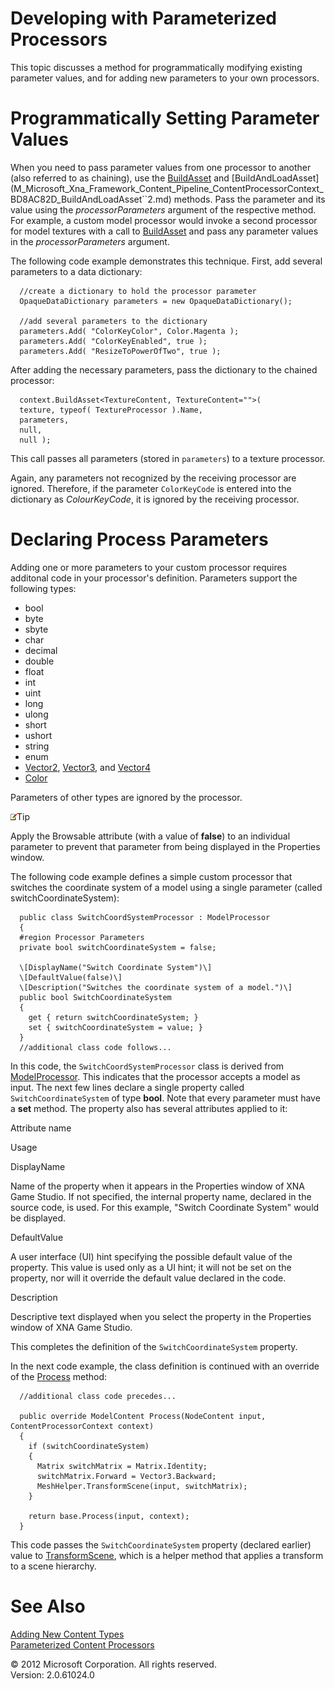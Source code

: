 ﻿

# Developing with Parameterized Processors

This topic discusses a method for programmatically modifying existing parameter values, and for adding new parameters to your own processors.

# Programmatically Setting Parameter Values

When you need to pass parameter values from one processor to another (also referred to as chaining), use the [BuildAsset](M_Microsoft_Xna_Framework_Content_Pipeline_ContentProcessorContext_0B7E922C_BuildAsset``2.md) and [BuildAndLoadAsset](M_Microsoft_Xna_Framework_Content_Pipeline_ContentProcessorContext_BD8AC82D_BuildAndLoadAsset``2.md) methods. Pass the parameter and its value using the _processorParameters_ argument of the respective method. For example, a custom model processor would invoke a second processor for model textures with a call to [BuildAsset](M_Microsoft_Xna_Framework_Content_Pipeline_ContentProcessorContext_0B7E922C_BuildAsset``2.md) and pass any parameter values in the _processorParameters_ argument.

The following code example demonstrates this technique. First, add several parameters to a data dictionary:

      //create a dictionary to hold the processor parameter
      OpaqueDataDictionary parameters = new OpaqueDataDictionary();

      //add several parameters to the dictionary
      parameters.Add( "ColorKeyColor", Color.Magenta );
      parameters.Add( "ColorKeyEnabled", true );
      parameters.Add( "ResizeToPowerOfTwo", true );
    

After adding the necessary parameters, pass the dictionary to the chained processor:

      context.BuildAsset<TextureContent, TextureContent="">(
      texture, typeof( TextureProcessor ).Name,
      parameters,
      null,
      null );
    

This call passes all parameters (stored in `parameters`) to a texture processor.

Again, any parameters not recognized by the receiving processor are ignored. Therefore, if the parameter `ColorKeyCode` is entered into the dictionary as _ColourKeyCode_, it is ignored by the receiving processor.

# Declaring Process Parameters

Adding one or more parameters to your custom processor requires additonal code in your processor's definition. Parameters support the following types:

*   bool
*   byte
*   sbyte
*   char
*   decimal
*   double
*   float
*   int
*   uint
*   long
*   ulong
*   short
*   ushort
*   string
*   enum
*   [Vector2](T_Microsoft_Xna_Framework_Vector2.md), [Vector3](T_Microsoft_Xna_Framework_Vector3.md), and [Vector4](T_Microsoft_Xna_Framework_Vector4.md)
*   [Color](T_MXF_Color.md)

Parameters of other types are ignored by the processor.

![](note.gif)Tip

Apply the Browsable attribute (with a value of **false**) to an individual parameter to prevent that parameter from being displayed in the Properties window.

The following code example defines a simple custom processor that switches the coordinate system of a model using a single parameter (called switchCoordinateSystem):

      public class SwitchCoordSystemProcessor : ModelProcessor
      {
      #region Processor Parameters
      private bool switchCoordinateSystem = false;

      \[DisplayName("Switch Coordinate System")\]
      \[DefaultValue(false)\]
      \[Description("Switches the coordinate system of a model.")\]
      public bool SwitchCoordinateSystem
      {
        get { return switchCoordinateSystem; }
        set { switchCoordinateSystem = value; }
      }
      //additional class code follows...
    

In this code, the `SwitchCoordSystemProcessor` class is derived from [ModelProcessor](T_Microsoft_Xna_Framework_Content_Pipeline_Processors_ModelProcessor.md). This indicates that the processor accepts a model as input. The next few lines declare a single property called `SwitchCoordinateSystem` of type **bool**. Note that every parameter must have a **set** method. The property also has several attributes applied to it:

Attribute name

Usage

DisplayName

Name of the property when it appears in the Properties window of XNA Game Studio. If not specified, the internal property name, declared in the source code, is used. For this example, "Switch Coordinate System" would be displayed.

DefaultValue

A user interface (UI) hint specifying the possible default value of the property. This value is used only as a UI hint; it will not be set on the property, nor will it override the default value declared in the code.

Description

Descriptive text displayed when you select the property in the Properties window of XNA Game Studio.

This completes the definition of the `SwitchCoordinateSystem` property.

In the next code example, the class definition is continued with an override of the [Process](M_Microsoft_Xna_Framework_Content_Pipeline_Processors_ModelProcessor_07B0E38B_Process.md) method:

      //additional class code precedes...

      public override ModelContent Process(NodeContent input, ContentProcessorContext context)
      {
        if (switchCoordinateSystem)
        {
          Matrix switchMatrix = Matrix.Identity;
          switchMatrix.Forward = Vector3.Backward;
          MeshHelper.TransformScene(input, switchMatrix);
        }

        return base.Process(input, context);
      }
    

This code passes the `SwitchCoordinateSystem` property (declared earlier) value to [TransformScene](M_Microsoft_Xna_Framework_Content_Pipeline_Graphics_MeshHelper_TransformScene.md), which is a helper method that applies a transform to a scene hierarchy.

# See Also

[Adding New Content Types](CP_Content_Advanced.md)  
[Parameterized Content Processors](CP_StdParamProcs.md)  

© 2012 Microsoft Corporation. All rights reserved.  
Version: 2.0.61024.0